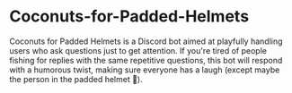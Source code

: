 # Coconuts-for-Padded-Helmets
Coconuts for Padded Helmets is a Discord bot aimed at playfully handling users who ask questions just to get attention. If you're tired of people fishing for replies with the same repetitive questions, this bot will respond with a humorous twist, making sure everyone has a laugh (except maybe the person in the padded helmet 🥳).
